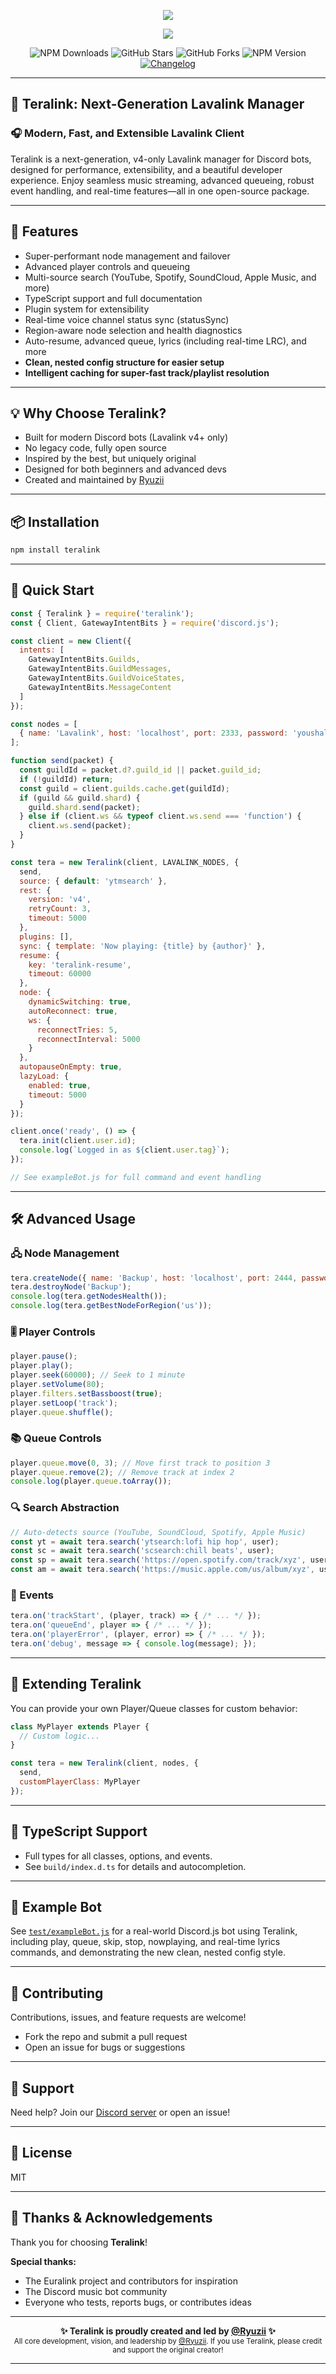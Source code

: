 <p align="center">
  <img src="https://capsule-render.vercel.app/api?type=wave&color=7F5AF0,2CB67D&height=300&section=header&text=Teralink&fontSize=90&fontAlignY=35&animation=twinkling&fontColor=ffffff&desc=Next-Gen%20Lavalink%20Manager%20for%20Discord%20Bots&descSize=25&descAlignY=60" />
</p>

<p align="center">
  <img src="https://readme-typing-svg.herokuapp.com?font=Montserrat&duration=3000&pause=1000&color=7F5AF0&center=true&vCenter=true&width=600&lines=Super+Performant+Lavalink+Manager+for+Discord+Bots;Optimized+for+Lavalink+v4+%26+Node.js;Industry-Leading+Performance;Extensible+and+Modern+API" />
</p>

<p align="center">
  <img src="https://img.shields.io/npm/dm/teralink?style=for-the-badge&label=Downloads&color=7F5AF0&labelColor=23272a" alt="NPM Downloads"/>
  <img src="https://img.shields.io/github/stars/Ryuzii/teralink?style=for-the-badge&label=Stars&color=2CB67D&labelColor=23272a" alt="GitHub Stars"/>
  <img src="https://img.shields.io/github/forks/Ryuzii/teralink?style=for-the-badge&label=Forks&color=FFD803&labelColor=23272a" alt="GitHub Forks"/>
  <img src="https://img.shields.io/npm/v/teralink?style=for-the-badge&label=Version&color=7F5AF0&labelColor=23272a" alt="NPM Version"/>
  <a href="./CHANGELOG.md"><img src="https://img.shields.io/badge/Changelog-Important-blueviolet?style=for-the-badge&labelColor=23272a" alt="Changelog"/></a>
</p>

---

## 🚀 Teralink: Next-Generation Lavalink Manager

### 🎧 Modern, Fast, and Extensible Lavalink Client

Teralink is a next-generation, v4-only Lavalink manager for Discord bots, designed for performance, extensibility, and a beautiful developer experience. Enjoy seamless music streaming, advanced queueing, robust event handling, and real-time features—all in one open-source package.

---

## 🌟 Features
- Super-performant node management and failover
- Advanced player controls and queueing
- Multi-source search (YouTube, Spotify, SoundCloud, Apple Music, and more)
- TypeScript support and full documentation
- Plugin system for extensibility
- Real-time voice channel status sync (statusSync)
- Region-aware node selection and health diagnostics
- Auto-resume, advanced queue, lyrics (including real-time LRC), and more
- **Clean, nested config structure for easier setup**
- **Intelligent caching for super-fast track/playlist resolution**

---

## 💡 Why Choose Teralink?
- Built for modern Discord bots (Lavalink v4+ only)
- No legacy code, fully open source
- Inspired by the best, but uniquely original
- Designed for both beginners and advanced devs
- Created and maintained by [Ryuzii](https://github.com/Ryuzii)

---

## 📦 Installation

```sh
npm install teralink
```

---

## 🚀 Quick Start

```js title="index.js"
const { Teralink } = require('teralink');
const { Client, GatewayIntentBits } = require('discord.js');

const client = new Client({
  intents: [
    GatewayIntentBits.Guilds,
    GatewayIntentBits.GuildMessages,
    GatewayIntentBits.GuildVoiceStates,
    GatewayIntentBits.MessageContent
  ]
});

const nodes = [
  { name: 'Lavalink', host: 'localhost', port: 2333, password: 'youshallnotpass', secure: false }
];

function send(packet) {
  const guildId = packet.d?.guild_id || packet.guild_id;
  if (!guildId) return;
  const guild = client.guilds.cache.get(guildId);
  if (guild && guild.shard) {
    guild.shard.send(packet);
  } else if (client.ws && typeof client.ws.send === 'function') {
    client.ws.send(packet);
  }
}

const tera = new Teralink(client, LAVALINK_NODES, {
  send,
  source: { default: 'ytmsearch' },
  rest: {
    version: 'v4',
    retryCount: 3,
    timeout: 5000
  },
  plugins: [],
  sync: { template: 'Now playing: {title} by {author}' },
  resume: {
    key: 'teralink-resume',
    timeout: 60000
  },
  node: {
    dynamicSwitching: true,
    autoReconnect: true,
    ws: {
      reconnectTries: 5,
      reconnectInterval: 5000
    }
  },
  autopauseOnEmpty: true,
  lazyLoad: {
    enabled: true,
    timeout: 5000
  }
});

client.once('ready', () => {
  tera.init(client.user.id);
  console.log(`Logged in as ${client.user.tag}`);
});

// See exampleBot.js for full command and event handling
```

---

## 🛠️ Advanced Usage

### 🖧 Node Management
```js
tera.createNode({ name: 'Backup', host: 'localhost', port: 2444, password: 'backup', secure: false });
tera.destroyNode('Backup');
console.log(tera.getNodesHealth());
console.log(tera.getBestNodeForRegion('us'));
```

### 🎚️ Player Controls
```js
player.pause();
player.play();
player.seek(60000); // Seek to 1 minute
player.setVolume(80);
player.filters.setBassboost(true);
player.setLoop('track');
player.queue.shuffle();
```

### 📚 Queue Controls
```js
player.queue.move(0, 3); // Move first track to position 3
player.queue.remove(2); // Remove track at index 2
console.log(player.queue.toArray());
```

### 🔍 Search Abstraction
```js
// Auto-detects source (YouTube, SoundCloud, Spotify, Apple Music)
const yt = await tera.search('ytsearch:lofi hip hop', user);
const sc = await tera.search('scsearch:chill beats', user);
const sp = await tera.search('https://open.spotify.com/track/xyz', user);
const am = await tera.search('https://music.apple.com/us/album/xyz', user);
```

### 📢 Events
```js
tera.on('trackStart', (player, track) => { /* ... */ });
tera.on('queueEnd', player => { /* ... */ });
tera.on('playerError', (player, error) => { /* ... */ });
tera.on('debug', message => { console.log(message); });
```

---

## 🧩 Extending Teralink

You can provide your own Player/Queue classes for custom behavior:

```js
class MyPlayer extends Player {
  // Custom logic...
}

const tera = new Teralink(client, nodes, {
  send,
  customPlayerClass: MyPlayer
});
```

---

## 📝 TypeScript Support
- Full types for all classes, options, and events.
- See `build/index.d.ts` for details and autocompletion.

---

## 🤖 Example Bot
See [`test/exampleBot.js`](https://github.com/Ryuzii/Teralink/blob/main/test/exampleBot.js) for a real-world Discord.js bot using Teralink, including play, queue, skip, stop, nowplaying, and real-time lyrics commands, and demonstrating the new clean, nested config style.

---

## 🤝 Contributing

Contributions, issues, and feature requests are welcome!
- Fork the repo and submit a pull request
- Open an issue for bugs or suggestions

---

## 💬 Support

Need help? Join our [Discord server](https://discord.gg/your-invite) or open an issue!

---

## 📄 License

MIT 

---

## 🙏 Thanks & Acknowledgements

Thank you for choosing **Teralink**!

**Special thanks:**
- The Euralink project and contributors for inspiration
- The Discord music bot community
- Everyone who tests, reports bugs, or contributes ideas

---

<p align="center">
  <b>✨ Teralink is proudly created and led by <a href="https://github.com/Ryuzii">@Ryuzii</a> ✨</b><br/>
  <sub>All core development, vision, and leadership by <a href="https://github.com/Ryuzii">@Ryuzii</a>. If you use Teralink, please credit and support the original creator!</sub>
</p>

--- 
